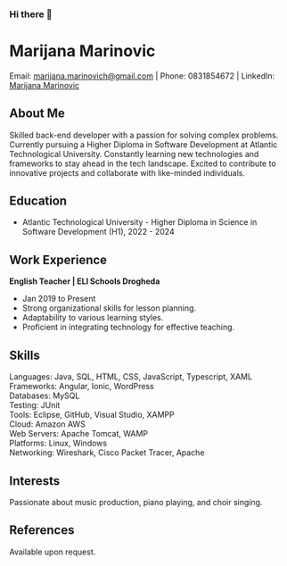 ### Hi there 👋
<!DOCTYPE html>
<html lang="en">
<head>
    <meta charset="UTF-8">
    <meta name="viewport" content="width=device-width, initial-scale=1.0">
    <title>Marijana Marinovic - Profile</title>
</head>
<body>

<!-- Header -->
<h1>Marijana Marinovic</h1>
<p>Email: <a href="mailto:marijana.marinovich@gmail.com">marijana.marinovich@gmail.com</a> | Phone: 0831854672 | LinkedIn: <a href="https://www.linkedin.com/in/marijana-marinovic-908253113/">Marijana Marinovic</a></p>

<!-- About Me -->
<h2>About Me</h2>
<p>Skilled back-end developer with a passion for solving complex problems. Currently pursuing a Higher Diploma in Software Development at Atlantic Technological University. Constantly learning new technologies and frameworks to stay ahead in the tech landscape. Excited to contribute to innovative projects and collaborate with like-minded individuals.</p>

<!-- Education -->
<h2>Education</h2>
<ul>
    <li>Atlantic Technological University - Higher Diploma in Science in Software Development (H1), 2022 - 2024</li>
</ul>

<!-- Work Experience -->
<h2>Work Experience</h2>
<p><strong>English Teacher | ELI Schools Drogheda</strong></p>
<ul>
    <li>Jan 2019 to Present</li>
    <li>Strong organizational skills for lesson planning.</li>
    <li>Adaptability to various learning styles.</li>
    <li>Proficient in integrating technology for effective teaching.</li>
</ul>

<!-- Skills -->
<h2>Skills</h2>
<p>Languages: Java, SQL, HTML, CSS, JavaScript, Typescript, XAML<br>
Frameworks: Angular, Ionic, WordPress<br>
Databases: MySQL<br>
Testing: JUnit<br>
Tools: Eclipse, GitHub, Visual Studio, XAMPP<br>
Cloud: Amazon AWS<br>
Web Servers: Apache Tomcat, WAMP<br>
Platforms: Linux, Windows<br>
Networking: Wireshark, Cisco Packet Tracer, Apache</p>

<!-- Interests -->
<h2>Interests</h2>
<p>Passionate about music production, piano playing, and choir singing.</p>

<!-- References -->
<h2>References</h2>
<p>Available upon request.</p>

</body>
</html>


<!--
**MariMari1000/MariMari1000** is a ✨ _special_ ✨ repository because its `README.md` (this file) appears on your GitHub profile.

Here are some ideas to get you started:

- 🔭 I’m currently working on ...
- 🌱 I’m currently learning ...
- 👯 I’m looking to collaborate on ...
- 🤔 I’m looking for help with ...
- 💬 Ask me about ...
- 📫 How to reach me: ...
- 😄 Pronouns: ...
- ⚡ Fun fact: ...
-->

